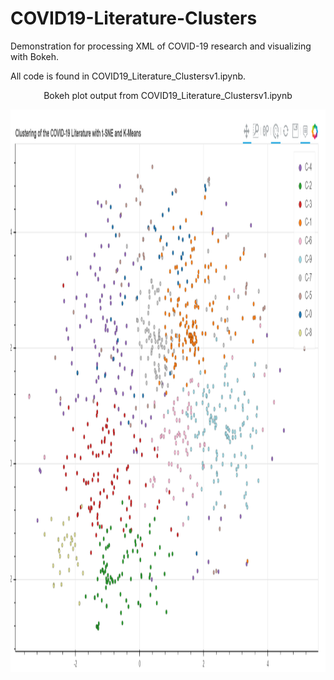 # COVID19-Literature-Clusters
Demonstration for processing XML of COVID-19 research and visualizing with Bokeh.

All code is found in COVID19_Literature_Clustersv1.ipynb.

<p align="center">
Bokeh plot output from COVID19_Literature_Clustersv1.ipynb 
</p>
<p align="center">
  <img width="1000" height="900" src="https://github.com/MattLondon101/Images/blob/master/bokeh1.png?raw=true"
</p>

